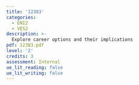```yaml
---
title: '12383'
categories:
  - ENI2
  - VES2
description: >-
  Explore career options and their implications
pdf: 12383.pdf
level: '2'
credits: 3
assessment: Internal
ue_lit_reading: false
ue_lit_writing: false
---
```


